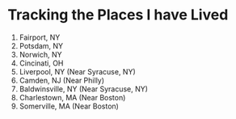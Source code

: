 # Tracking the Places I have Lived
1. Fairport, NY
2. Potsdam, NY
3. Norwich, NY
4. Cincinati, OH
5. Liverpool, NY (Near Syracuse, NY)
6. Camden, NJ (Near Philly)
7. Baldwinsville, NY (Near Syracuse, NY)
8. Charlestown, MA (Near Boston)
9. Somerville, MA (Near Boston)